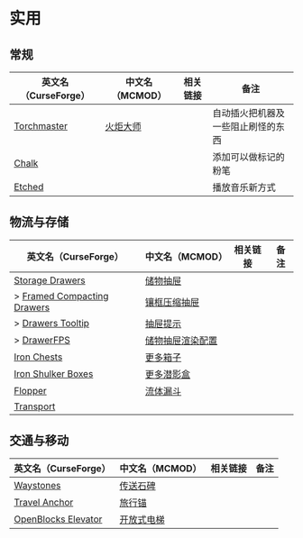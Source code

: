 # 实用

## 常规

| 英文名（CurseForge）                                                    | 中文名（MCMOD）                                 | 相关链接 | 备注                               |
| ----------------------------------------------------------------------- | ----------------------------------------------- | -------- | ---------------------------------- |
| [Torchmaster](https://www.curseforge.com/minecraft/mc-mods/torchmaster) | [火炬大师](https://www.mcmod.cn/class/779.html) |          | 自动插火把机器及一些阻止刷怪的东西 |
| [Chalk](https://www.curseforge.com/minecraft/mc-mods/chalk)             |                                                 |          | 添加可以做标记的粉笔               |
| [Etched](https://www.curseforge.com/minecraft/mc-mods/etched)           |                                                 |          | 播放音乐新方式                     |

## 物流与存储

| 英文名（CurseForge）                                                                                  | 中文名（MCMOD）                                          | 相关链接 | 备注 |
| ----------------------------------------------------------------------------------------------------- | -------------------------------------------------------- | -------- | ---- |
| [Storage Drawers](https://www.curseforge.com/minecraft/mc-mods/storage-drawers)                       | [储物抽屉](https://www.mcmod.cn/class/408.html)          |          |      |
| > [Framed Compacting Drawers](https://www.curseforge.com/minecraft/mc-mods/framed-compacting-drawers) | [镶框压缩抽屉](https://www.mcmod.cn/class/3096.html)     |          |      |
| > [Drawers Tooltip](https://www.curseforge.com/minecraft/mc-mods/drawers-tooltip)                     | [抽屉提示](https://www.mcmod.cn/class/3669.html)         |          |      |
| > [DrawerFPS](https://www.curseforge.com/minecraft/mc-mods/drawerfps)                                 | [储物抽屉渲染配置](https://www.mcmod.cn/class/3893.html) |          |      |
| [Iron Chests](https://www.curseforge.com/minecraft/mc-mods/iron-chests)                               | [更多箱子](https://www.mcmod.cn/class/20.html)           |          |      |
| [Iron Shulker Boxes](https://www.curseforge.com/minecraft/mc-mods/iron-shulker-boxes)                 | [更多潜影盒](https://www.mcmod.cn/class/1974.html)       |          |      |
| [Flopper](https://www.curseforge.com/minecraft/mc-mods/flopper)                                       | [流体漏斗](https://www.mcmod.cn/class/2096.html)         |          |      |
| [Transport](https://www.curseforge.com/minecraft/mc-mods/transport)                                   |                                                          |          |      |

## 交通与移动

| 英文名（CurseForge）                                                                    | 中文名（MCMOD）                                    | 相关链接 | 备注 |
| --------------------------------------------------------------------------------------- | -------------------------------------------------- | -------- | ---- |
| [Waystones](https://www.curseforge.com/minecraft/mc-mods/waystones)                     | [传送石碑](https://www.mcmod.cn/class/1339.html)   |          |      |
| [Travel Anchor](https://www.curseforge.com/minecraft/mc-mods/travel-anchors)            | [旅行锚](https://www.mcmod.cn/class/3128.html)     |          |      |
| [OpenBlocks Elevator](https://www.curseforge.com/minecraft/mc-mods/openblocks-elevator) | [开放式电梯](https://www.mcmod.cn/class/3345.html) |          |      |
